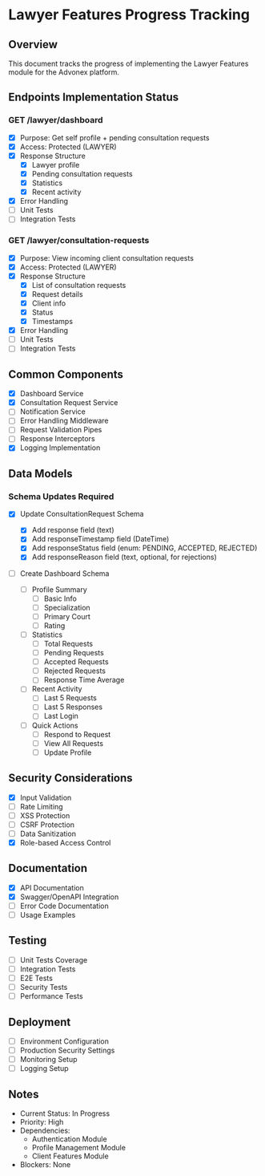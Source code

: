 # Lawyer Features Progress Tracking

## Overview

This document tracks the progress of implementing the Lawyer Features module for the Advonex platform.

## Endpoints Implementation Status

### GET /lawyer/dashboard

- [x] Purpose: Get self profile + pending consultation requests
- [x] Access: Protected (LAWYER)
- [x] Response Structure
  - [x] Lawyer profile
  - [x] Pending consultation requests
  - [x] Statistics
  - [x] Recent activity
- [x] Error Handling
- [ ] Unit Tests
- [ ] Integration Tests

### GET /lawyer/consultation-requests

- [x] Purpose: View incoming client consultation requests
- [x] Access: Protected (LAWYER)
- [x] Response Structure
  - [x] List of consultation requests
  - [x] Request details
  - [x] Client info
  - [x] Status
  - [x] Timestamps
- [x] Error Handling
- [ ] Unit Tests
- [ ] Integration Tests

## Common Components

- [x] Dashboard Service
- [x] Consultation Request Service
- [ ] Notification Service
- [ ] Error Handling Middleware
- [ ] Request Validation Pipes
- [ ] Response Interceptors
- [x] Logging Implementation

## Data Models

### Schema Updates Required

- [x] Update ConsultationRequest Schema

  - [x] Add response field (text)
  - [x] Add responseTimestamp field (DateTime)
  - [x] Add responseStatus field (enum: PENDING, ACCEPTED, REJECTED)
  - [x] Add responseReason field (text, optional, for rejections)

- [ ] Create Dashboard Schema
  - [ ] Profile Summary
    - [ ] Basic Info
    - [ ] Specialization
    - [ ] Primary Court
    - [ ] Rating
  - [ ] Statistics
    - [ ] Total Requests
    - [ ] Pending Requests
    - [ ] Accepted Requests
    - [ ] Rejected Requests
    - [ ] Response Time Average
  - [ ] Recent Activity
    - [ ] Last 5 Requests
    - [ ] Last 5 Responses
    - [ ] Last Login
  - [ ] Quick Actions
    - [ ] Respond to Request
    - [ ] View All Requests
    - [ ] Update Profile

## Security Considerations

- [x] Input Validation
- [ ] Rate Limiting
- [ ] XSS Protection
- [ ] CSRF Protection
- [ ] Data Sanitization
- [x] Role-based Access Control

## Documentation

- [x] API Documentation
- [x] Swagger/OpenAPI Integration
- [ ] Error Code Documentation
- [ ] Usage Examples

## Testing

- [ ] Unit Tests Coverage
- [ ] Integration Tests
- [ ] E2E Tests
- [ ] Security Tests
- [ ] Performance Tests

## Deployment

- [ ] Environment Configuration
- [ ] Production Security Settings
- [ ] Monitoring Setup
- [ ] Logging Setup

## Notes

- Current Status: In Progress
- Priority: High
- Dependencies:
  - Authentication Module
  - Profile Management Module
  - Client Features Module
- Blockers: None
